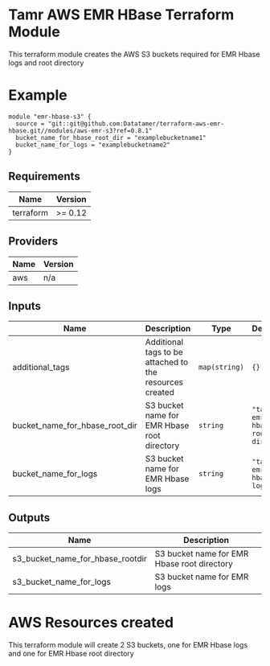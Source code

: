 # Tamr AWS EMR HBase Terraform Module
This terraform module creates the AWS S3 buckets required for EMR Hbase logs and root directory

# Example
```
module "emr-hbase-s3" {
  source = "git::git@github.com:Datatamer/terraform-aws-emr-hbase.git//modules/aws-emr-s3?ref=0.8.1"
  bucket_name_for_hbase_root_dir = "examplebucketname1"
  bucket_name_for_logs = "examplebucketname2"
}
```

<!-- BEGINNING OF PRE-COMMIT-TERRAFORM DOCS HOOK -->
## Requirements

| Name | Version |
|------|---------|
| terraform | >= 0.12 |

## Providers

| Name | Version |
|------|---------|
| aws | n/a |

## Inputs

| Name | Description | Type | Default | Required |
|------|-------------|------|---------|:--------:|
| additional\_tags | Additional tags to be attached to the resources created | `map(string)` | `{}` | no |
| bucket\_name\_for\_hbase\_root\_dir | S3 bucket name for EMR Hbase root directory | `string` | `"tamr-emr-hbase-root-dir"` | no |
| bucket\_name\_for\_logs | S3 bucket name for EMR Hbase logs | `string` | `"tamr-emr-hbase-logs"` | no |

## Outputs

| Name | Description |
|------|-------------|
| s3\_bucket\_name\_for\_hbase\_rootdir | S3 bucket name for EMR Hbase root directory |
| s3\_bucket\_name\_for\_logs | S3 bucket name for EMR logs |

<!-- END OF PRE-COMMIT-TERRAFORM DOCS HOOK -->

# AWS Resources created
This terraform module will create 2 S3 buckets, one for EMR Hbase logs and one for EMR Hbase root directory
